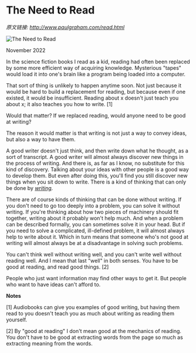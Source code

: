 # The Need to Read

_原文链接: <http://www.paulgraham.com/read.html>_

![The Need to Read](https://s.turbifycdn.com/aah/paulgraham/the-need-to-read-4.gif)  
  
November 2022  
  
In the science fiction books I read as a kid, reading had often been replaced by some more efficient way of acquiring knowledge. Mysterious "tapes" would load it into one's brain like a program being loaded into a computer.  
  
That sort of thing is unlikely to happen anytime soon. Not just because it would be hard to build a replacement for reading, but because even if one existed, it would be insufficient. Reading about x doesn't just teach you about x; it also teaches you how to write. [1]  
  
Would that matter? If we replaced reading, would anyone need to be good at writing?  
  
The reason it would matter is that writing is not just a way to convey ideas, but also a way to have them.  
  
A good writer doesn't just think, and then write down what he thought, as a sort of transcript. A good writer will almost always discover new things in the process of writing. And there is, as far as I know, no substitute for this kind of discovery. Talking about your ideas with other people is a good way to develop them. But even after doing this, you'll find you still discover new things when you sit down to write. There is a kind of thinking that can only be done by [_writing_](words.html).  
  
There are of course kinds of thinking that can be done without writing. If you don't need to go too deeply into a problem, you can solve it without writing. If you're thinking about how two pieces of machinery should fit together, writing about it probably won't help much. And when a problem can be described formally, you can sometimes solve it in your head. But if you need to solve a complicated, ill-defined problem, it will almost always help to write about it. Which in turn means that someone who's not good at writing will almost always be at a disadvantage in solving such problems.  
  
You can't think well without writing well, and you can't write well without reading well. And I mean that last "well" in both senses. You have to be good at reading, and read good things. [2]  
  
People who just want information may find other ways to get it. But people who want to have ideas can't afford to.  
  
  
  
  
  
  
  
  
  
  
  
**Notes**  
  
[1] Audiobooks can give you examples of good writing, but having them read to you doesn't teach you as much about writing as reading them yourself.  
  
[2] By "good at reading" I don't mean good at the mechanics of reading. You don't have to be good at extracting words from the page so much as extracting meaning from the words.  
  

